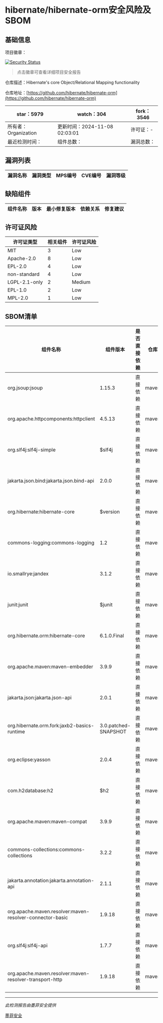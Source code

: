 # hibernate/hibernate-orm安全风险及SBOM

## 基础信息

项目徽章：

[![Security Status](https://www.murphysec.com/platform3/v31/badge/1854586419015032832.svg)](https://www.murphysec.com/console/report/1696584823979466752/1854586419015032832)

> 点击徽章可查看详细项目安全报告

仓库描述：Hibernate's core Object/Relational Mapping functionality

仓库地址：[https://github.com/hibernate/hibernate-orm](https://github.com/hibernate/hibernate-orm)

| star：5979 | watch：304 | fork：3546 |
| ----------- | -------------- | ------------ |
| 所有者：Organization | 更新时间：2024-11-08 02:03:01 | 许可证：- |
| 最近检测时间： | 组件总数： | 漏洞总数： |




## 漏洞列表

| 漏洞名称 | 漏洞类型 | MPS编号 | CVE编号 | 漏洞等级 |
| ------- | ------ | ------- | ------ | ----- |





## 缺陷组件

| 组件名称 | 版本 | 最小修复版本 | 依赖关系 | 修复建议 |
| -------- | ---- | ------------ | -------- | -------- |





## 许可证风险

| 许可证类型 | 相关组件 | 许可证风险 |
| ---------- | -------- | ---------- |
|MIT|3|Low|
|Apache-2.0|8|Low|
|EPL-2.0|4|Low|
|non-standard|4|Low|
|LGPL-2.1-only|2|Medium|
|EPL-1.0|2|Low|
|MPL-2.0|1|Low|




## SBOM清单

| 组件名称 | 组件版本 | 是否直接依赖 | 仓库 |
| -------- | -------- | ------------ | ---- |
|org.jsoup:jsoup|1.15.3|直接依赖|maven|
|org.apache.httpcomponents:httpclient|4.5.13|直接依赖|maven|
|org.slf4j:slf4j-simple|$slf4j|直接依赖|maven|
|jakarta.json.bind:jakarta.json.bind-api|2.0.0|直接依赖|maven|
|org.hibernate:hibernate-core|$version|直接依赖|maven|
|commons-logging:commons-logging|1.2|直接依赖|maven|
|io.smallrye:jandex|3.1.2|直接依赖|maven|
|junit:junit|$junit|直接依赖|maven|
|org.hibernate.orm:hibernate-core|6.1.0.Final|直接依赖|maven|
|org.apache.maven:maven-embedder|3.9.9|直接依赖|maven|
|jakarta.json:jakarta.json-api|2.0.1|直接依赖|maven|
|org.hibernate.orm.fork:jaxb2-basics-runtime|3.0.patched-SNAPSHOT|直接依赖|maven|
|org.eclipse:yasson|2.0.4|直接依赖|maven|
|com.h2database:h2|$h2|直接依赖|maven|
|org.apache.maven:maven-compat|3.9.9|直接依赖|maven|
|commons-collections:commons-collections|3.2.2|直接依赖|maven|
|jakarta.annotation:jakarta.annotation-api|2.1.1|直接依赖|maven|
|org.apache.maven.resolver:maven-resolver-connector-basic|1.9.18|直接依赖|maven|
|org.slf4j:slf4j-api|1.7.7|直接依赖|maven|
|org.apache.maven.resolver:maven-resolver-transport-http|1.9.18|直接依赖|maven|


------

*此检测报告由墨菲安全提供*

[墨菲安全](www.murphysec.com)